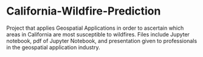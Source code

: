 # California-Wildfire-Prediction
Project that applies Geospatial Applications in order to ascertain which areas in California are most susceptible to wildfires. Files include Jupyter notebook, pdf of Jupyter Notebook, and presentation given to professionals in the geospatial application industry.
